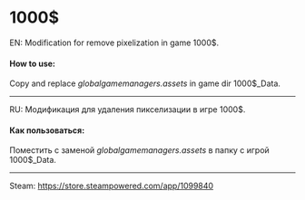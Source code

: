 # 1000$

EN: Modification for remove pixelization in game 1000$.

#### How to use:

Copy and replace *globalgamemanagers.assets* in game dir 1000$_Data.

---

RU: Модификация для удаления пикселизации в игре 1000$.

#### Как пользоваться:

Поместить с заменой *globalgamemanagers.assets* в папку с игрой 1000$_Data.

---

Steam: https://store.steampowered.com/app/1099840
